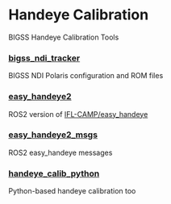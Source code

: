 # Handeye Calibration

BIGSS Handeye Calibration Tools

### [bigss_ndi_tracker](/bigss_ndi_tracker/)
BIGSS NDI Polaris configuration and ROM files

### [easy_handeye2](/easy_handeye2/)
ROS2 version of [IFL-CAMP/easy_handeye](https://github.com/IFL-CAMP/easy_handeye)

### [easy_handeye2_msgs](/easy_handeye2_msgs/)
ROS2 easy_handeye messages

### [handeye_calib_python](/handeye_calibration_python/)
Python-based handeye calibration too